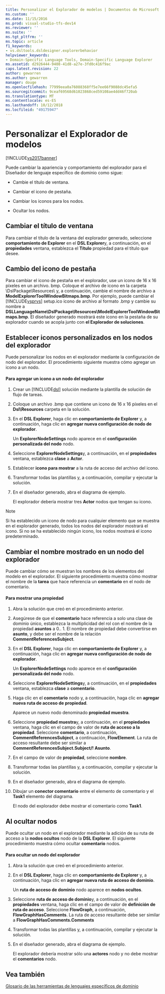 ```yaml
---
title: Personalizar el Explorador de modelos | Documentos de Microsoft
ms.custom: ''
ms.date: 11/15/2016
ms.prod: visual-studio-tfs-dev14
ms.reviewer: ''
ms.suite: ''
ms.tgt_pltfrm: ''
ms.topic: article
f1_keywords:
- vs.dsltools.dsldesigner.explorerbehavior
helpviewer_keywords:
- Domain-Specific Language Tools, Domain-Specific Language Explorer
ms.assetid: d2926444-9408-41d8-a27e-3fd0c416f9ac
caps.latest.revision: 22
author: gewarren
ms.author: gewarren
manager: douge
ms.openlocfilehash: 77999eea0a76088368ff5e7ee66f9088dc45efa5
ms.sourcegitcommit: 9ceaf69568d61023868ced59108ae4dd46f720ab
ms.translationtype: MT
ms.contentlocale: es-ES
ms.lasthandoff: 10/12/2018
ms.locfileid: "49175947"
---
```

# <a name="customizing-the-model-explorer"></a>Personalizar el Explorador de modelos
[!INCLUDE[vs2017banner](../includes/vs2017banner.md)]

Puede cambiar la apariencia y comportamiento del explorador para el Diseñador de lenguaje específico de dominio como sigue:  
  
-   Cambie el título de ventana.  
  
-   Cambiar el icono de pestaña.  
  
-   Cambiar los iconos para los nodos.  
  
-   Ocultar los nodos.  
  
## <a name="changing-the-window-title"></a>Cambiar el título de ventana  
 Para cambiar el título de la ventana del explorador generado, seleccione **comportamiento de Explorer** en el **DSL Explorer**y, a continuación, en el **propiedades** ventana, establezca el  **Título** propiedad para el título que desee.  
  
## <a name="changing-the-tab-icon"></a>Cambio del icono de pestaña  
 Para cambiar el icono de pestaña en el explorador, use un icono de 16 x 16 píxeles en un archivo. bmp. Coloque el archivo de icono en la carpeta \DslPackage\Resources\ y, a continuación, cambie el nombre de archivo a **ModelExplorerToolWindowBitmaps.bmp**. Por ejemplo, puede cambiar el [!INCLUDE[vsprvs](../includes/vsprvs-md.md)] setup.ico icono de archivo al formato .bmp y cambie su nombre a **DSLLanguageName\DslPackage\Resources\ModelExplorerToolWindowBitmaps.bmp**. El diseñador generado mostrará este icono en la pestaña de su explorador cuando se acopla junto con **el Explorador de soluciones**.  
  
## <a name="setting-custom-icons-on-explorer-nodes"></a>Establecer iconos personalizados en los nodos del explorador  
 Puede personalizar los nodos en el explorador mediante la configuración de nodo del explorador. El procedimiento siguiente muestra cómo agregar un icono a un nodo.  
  
#### <a name="to-add-an-icon-to-an-explorer-node"></a>Para agregar un icono a un nodo del explorador  
  
1.  Crear un [!INCLUDE[dsl](../includes/dsl-md.md)] solución mediante la plantilla de solución de flujo de tareas.  
  
2.  Coloque un archivo .bmp que contiene un icono de 16 x 16 píxeles en el **Dsl\Resources** carpeta en la solución.  
  
3.  En el **DSL Explorer**, haga clic en **comportamiento de Explorer** y, a continuación, haga clic en **agregar nueva configuración de nodo de explorador**.  
  
     Un **ExplorerNodeSettings** nodo aparece en el **configuración personalizada del nodo** nodo.  
  
4.  Seleccione **ExplorerNodeSettings**y, a continuación, en el **propiedades** ventana, establezca **clase** a **Actor**.  
  
5.  Establecer **icono para mostrar** a la ruta de acceso del archivo del icono.  
  
6.  Transformar todas las plantillas y, a continuación, compilar y ejecutar la solución.  
  
7.  En el diseñador generado, abra el diagrama de ejemplo.  
  
     El explorador debería mostrar tres **Actor** nodos que tengan su icono.  
  
> [!NOTE]
>  Si ha establecido un icono de nodo para cualquier elemento que se muestra en el explorador generado, todos los nodos del explorador mostrará el icono. Si no se ha establecido ningún icono, los nodos mostrará el icono predeterminado.  
  
## <a name="changing-the-name-displayed-on-an-explorer-node"></a>Cambiar el nombre mostrado en un nodo del explorador  
 Puede cambiar cómo se muestran los nombres de los elementos del modelo en el explorador. El siguiente procedimiento muestra cómo mostrar el nombre de la **tarea** que hace referencia un **comentario** en el nodo de comentario.  
  
#### <a name="to-display-a-property"></a>Para mostrar una propiedad  
  
1.  Abra la solución que creó en el procedimiento anterior.  
  
2.  Asegúrese de que el **comentario** hace referencia a solo una clase de dominio único, establezca la multiplicidad del rol con el nombre de la propiedad **asuntos** a 0.. 1. El nombre de propiedad debe convertirse en **asunto**, y debe ser el nombre de la relación **CommentReferencesSubject**.  
  
3.  En el **DSL Explorer**, haga clic en **comportamiento de Explorer** y, a continuación, haga clic en **agregar nueva configuración de nodo de explorador**.  
  
     Un **ExplorerNodeSettings** nodo aparece en el **configuración personalizada del nodo** nodo.  
  
4.  Seleccione **ExplorerNodeSettings**y, a continuación, en el **propiedades** ventana, establezca **clase** a **comentario**.  
  
5.  Haga clic en el **comentario** nodo y, a continuación, haga clic en **agregar nueva ruta de acceso de propiedad**.  
  
     Aparece un nuevo nodo denominado **propiedad muestra**.  
  
6.  Seleccione **propiedad muestra**y, a continuación, en el **propiedades** ventana, haga clic en el campo de valor de **ruta de acceso a la propiedad**. Seleccione **comentario**, a continuación, **CommentReferencesSubject**, a continuación, **FlowElement**. La ruta de acceso resultante debe ser similar a **CommentReferencesSubject.Subject/! Asunto**.  
  
7.  En el campo de valor de **propiedad**, seleccione **nombre**.  
  
8.  Transformar todas las plantillas y, a continuación, compilar y ejecutar la solución.  
  
9. En el diseñador generado, abra el diagrama de ejemplo.  
  
10. Dibujar un **conector comentario** entre el elemento de comentario y el **Task1** elemento del diagrama.  
  
     El nodo del explorador debe mostrar el comentario como **Task1**.  
  
## <a name="hiding-nodes"></a>Al ocultar nodos  
 Puede ocultar un nodo en el explorador mediante la adición de su ruta de acceso a la **nodos ocultos** nodo de la **DSL Explorer**. El siguiente procedimiento muestra cómo ocultar **comentario** nodos.  
  
#### <a name="to-hide-an-explorer-node"></a>Para ocultar un nodo del explorador  
  
1.  Abra la solución que creó en el procedimiento anterior.  
  
2.  En el **DSL Explorer**, haga clic en **comportamiento de Explorer** y, a continuación, haga clic en **agregar nueva ruta de acceso de dominio**.  
  
     Un **ruta de acceso de dominio** nodo aparece en **nodos ocultos**.  
  
3.  Seleccione **ruta de acceso de dominio**y, a continuación, en el **propiedades** ventana, haga clic en el campo de valor de **definición de ruta de acceso**. Seleccione **FlowGraph**, a continuación, **FlowGraphHasComments**. La ruta de acceso resultante debe ser similar a **FlowGraphHasComments.Comments**  
  
4.  Transformar todas las plantillas y, a continuación, compilar y ejecutar la solución.  
  
5.  En el diseñador generado, abra el diagrama de ejemplo.  
  
     El explorador debería mostrar sólo una **actores** nodo y no debe mostrar el **comentarios** nodo.  
  
## <a name="see-also"></a>Vea también  
 [Glosario de las herramientas de lenguajes específicos de dominio](http://msdn.microsoft.com/en-us/ca5e84cb-a315-465c-be24-76aa3df276aa)



